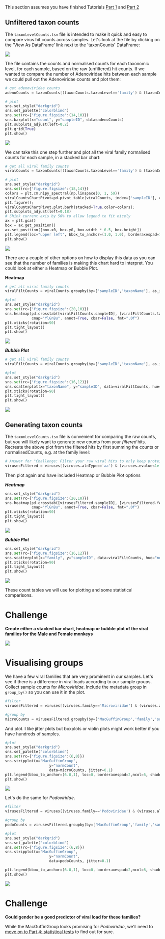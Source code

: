 This section assumes you have finished Tutorials [Part 1](pythontTutorialPt1.md) and [Part 2](pythonTutorialPt2.md)

## Unfiltered taxon counts

The `taxonLevelCounts.tsv` file is intended to make it quick and easy to compare virus hit counts across samples.
Let's look at the file by clicking on the 'View As DataFrame' link next to the 'taxonCounts' DataFrame:

[![](img/pythonTaxCountTable.png)](img/pythonTaxCountTable.png)

The file contains the counts and normalised counts for each taxonomic level, for each sample, 
based on the raw (unfiltered) hit counts.
If we wanted to compare the number of Adenoviridae hits between each sample we could pull out the Adenoviridae counts and plot them:

```python
# get adenoviridae counts
adenoCounts = taxonCounts[(taxonCounts.taxonLevel=='family') & (taxonCounts.taxonName=='Adenoviridae')]

# plot
sns.set_style("darkgrid")
sns.set_palette("colorblind")
sns.set(rc={'figure.figsize':(14,10)})
sns.barplot(x="count", y="sampleID", data=adenoCounts)
plt.subplots_adjust(left=0.2)
plt.grid(True)
plt.show()
```

[![](img/pythonTutAdenoBar.png)](img/pythonTutAdenoBar.png)

We can take this one step further and plot all the viral family normalised counts for each sample, in a stacked bar chart:

```python
# get all viral family counts
viralCounts = taxonCounts[(taxonCounts.taxonLevel=='family') & (taxonCounts.taxonPath.str.contains('k_Viruses'))]

# plot
sns.set_style("darkgrid")
sns.set(rc={'figure.figsize':(18,14)})
colors = plt.cm.nipy_spectral(np.linspace(0, 1, 50))
viralCountsChartPivot=pd.pivot_table(viralCounts, index=['sampleID'], columns=['taxonName'], values=['count'], aggfunc='sum')
plt.figure();
viralCountsChartPivot.plot.barh(stacked=True,color=colors);
plt.subplots_adjust(left=0.18)
# Shink current axis by 50% to allow legend to fit nicely
ax = plt.gca()
box = ax.get_position()
ax.set_position([box.x0, box.y0, box.width * 0.5, box.height])
plt.legend(loc="upper left", bbox_to_anchor=(1.0, 1.0), borderaxespad=1,ncol=2, shadow=True, labelspacing=1.5, borderpad=1.5)
plt.show()
```

[![](img/pythonTutViralCounts.png)](img/pythonTutViralCounts.png)

There are a couple of other options on how to display this data as you can see that the number
of families is making this chart hard to interpret. You could look at either a Heatmap or Bubble Plot.

**Heatmap**
```python
# get all viral family counts
viralFiltCounts = viralCounts.groupby(by=['sampleID','taxonName'], as_index=False)['count'].agg('sum')

#plot
sns.set_style("darkgrid")
sns.set(rc={'figure.figsize':(20,10)})
sns.heatmap(pd.crosstab([viralFiltCounts.sampleID], [viralFiltCounts.taxonName], values=viralFiltCounts['count'], aggfunc='sum', dropna=False).fillna(0),
            cmap="YlGnBu", annot=True, cbar=False, fmt=".0f")
plt.xticks(rotation=90)
plt.tight_layout()
plt.show()
```

[![](img/pythonTutViralCountsHM.png)](img/pythonTutViralCountsHM.png)

***Bubble Plot***
```python
# get all viral family counts
viralFiltCounts = viralCounts.groupby(by=['sampleID','taxonName'], as_index=False)['count'].agg('sum')

#plot
sns.set_style("darkgrid")
sns.set(rc={'figure.figsize':(16,12)})
sns.scatterplot(x="taxonName", y="sampleID", data=viralFiltCounts, hue="count", s=viralFiltCounts['count'])
plt.xticks(rotation=90)
plt.tight_layout()
plt.show()
```

[![](img/pythonTutViralCountsBP.png)](img/pythonTutViralCountsBP.png)

## Generating taxon counts

The `taxonLevelCounts.tsv` file is convenient for comparing the raw counts,
but you will likely want to generate new counts from your _filtered_ hits.
Recreate the above plot from the filtered hits by first summing the counts
or normalisedCounts, e.g. at the family level:

```python
# Answer for "Challenge: Filter your raw viral hits to only keep protein hits with an evalue < 1e-10"
virusesFiltered = viruses[(viruses.alnType=='aa') & (viruses.evalue<1e-10)]

```

Then plot again and have included Heatmap or Bubble Plot options

***Heatmap***

```python
sns.set_style("darkgrid")
sns.set(rc={'figure.figsize':(20,10)})
sns.heatmap(pd.crosstab([virusesFiltered.sampleID], [virusesFiltered.family], values=virusesFiltered.normCount, aggfunc='sum', dropna=False).fillna(0),
            cmap="YlGnBu", annot=True, cbar=False, fmt=".0f")
plt.xticks(rotation=90)
plt.tight_layout()
plt.show()
```

[![](img/pythonTuteViralFiltCountsHM.png)](img/pythonTuteViralFiltCountsHM.png)

***Bubble Plot***

```python
sns.set_style("darkgrid")
sns.set(rc={'figure.figsize':(16,12)})
sns.scatterplot(x="family", y="sampleID", data=viralFiltCounts, hue="normCount", s=viralFiltCounts.normCount)
plt.xticks(rotation=90)
plt.tight_layout()
plt.show()
```

[![](img/pythonTuteViralFiltCountsBP.png)](img/pythonTuteViralFiltCountsBP.png)

These count tables we will use for plotting and some statistical comparisons.

# Challenge

**Create either a stacked bar chart, heatmap or bubble plot of the viral families for the Male and Female monkeys**

![](img/pythonTutGenderCounts.png)

# Visualising groups

We have a few viral families that are very prominent in our samples.
Let's see if there is a difference in viral loads according to our sample groups.
Collect sample counts for _Microviridae_.
Include the metadata group in `group_by()` so you can use it in the plot.

```python
#filter
virusesFiltered = viruses[(viruses.family=='Microviridae') & (viruses.alnType=='aa') & (viruses.evalue<1e-10)]

#group by
microCounts = virusesFiltered.groupby(by=['MacGuffinGroup','family','sampleID'], as_index=False)['normCount'].agg('sum')
```

And plot. I like jitter plots but boxplots or violin plots might work better if you have hundreds of samples.

```python
#plot
sns.set_style("darkgrid")
sns.set_palette("colorblind")
sns.set(rc={'figure.figsize':(6,8)})
sns.stripplot(x="MacGuffinGroup",
                    y="normCount",
                    data=microCounts, jitter=0.1)
plt.legend(bbox_to_anchor=(6.0,1), loc=0, borderaxespad=2,ncol=6, shadow=True, labelspacing=1.5, borderpad=1.5)
plt.show()
```

![](img/pythonPlottuteMicrovirJitter.png)

Let's do the same for _Podoviridae_.

```python
#filter
virusesFiltered = viruses[(viruses.family=='Podoviridae') & (viruses.alnType=='aa') & (viruses.evalue<1e-10)]

#group by
podoCounts = virusesFiltered.groupby(by=['MacGuffinGroup','family','sampleID'], as_index=False)['normCount'].agg('sum')

#plot
sns.set_style("darkgrid")
sns.set_palette("colorblind")
sns.set(rc={'figure.figsize':(6,8)})
sns.stripplot(x="MacGuffinGroup",
                    y="normCount",
                    data=podoCounts, jitter=0.1)

plt.legend(bbox_to_anchor=(6.0,1), loc=0, borderaxespad=2,ncol=6, shadow=True, labelspacing=1.5, borderpad=1.5)
plt.show()
```

![](img/pythonTutePodoJitter.png)

# Challenge

**Could gender be a good predictor of viral load for these families?**

While the MacGuffinGroup looks promising for _Podoviridae_, 
we'll need to [move on to Part 4: statistical tests](pythonTutorialPt4.md) to find out for sure. 
